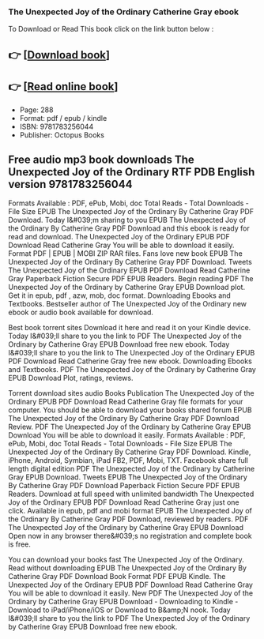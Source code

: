 ### The Unexpected Joy of the Ordinary Catherine Gray ebook

To Download or Read This book click on the link button below :

## 👉  [**[Download book](http://get-pdfs.com/download.php?group=book&from=github.com&id=702977&lnk=1064 "Download book")**]

## 👉  [**[Read online book](http://get-pdfs.com/download.php?group=book&from=github.com&id=702977&lnk=1064 "Read online book")**]


* Page: 288
* Format: pdf / epub / kindle
* ISBN: 9781783256044
* Publisher: Octopus Books



## Free audio mp3 book downloads The Unexpected Joy of the Ordinary RTF PDB English version 9781783256044


Formats Available : PDF, ePub, Mobi, doc Total Reads - Total Downloads - File Size EPUB The Unexpected Joy of the Ordinary By Catherine Gray PDF Download. Today I&amp;#039;m sharing to you EPUB The Unexpected Joy of the Ordinary By Catherine Gray PDF Download and this ebook is ready for read and download. The Unexpected Joy of the Ordinary EPUB PDF Download Read Catherine Gray You will be able to download it easily. Format PDF | EPUB | MOBI ZIP RAR files. Fans love new book EPUB The Unexpected Joy of the Ordinary By Catherine Gray PDF Download. Tweets The Unexpected Joy of the Ordinary EPUB PDF Download Read Catherine Gray Paperback Fiction Secure PDF EPUB Readers. Begin reading PDF The Unexpected Joy of the Ordinary by Catherine Gray EPUB Download plot. Get it in epub, pdf , azw, mob, doc format. Downloading Ebooks and Textbooks. Bestseller author of The Unexpected Joy of the Ordinary new ebook or audio book available for download.

Best book torrent sites Download it here and read it on your Kindle device. Today I&amp;#039;ll share to you the link to PDF The Unexpected Joy of the Ordinary by Catherine Gray EPUB Download free new ebook. Today I&amp;#039;ll share to you the link to The Unexpected Joy of the Ordinary EPUB PDF Download Read Catherine Gray free new ebook. Downloading Ebooks and Textbooks. PDF The Unexpected Joy of the Ordinary by Catherine Gray EPUB Download Plot, ratings, reviews.

Torrent download sites audio Books Publication The Unexpected Joy of the Ordinary EPUB PDF Download Read Catherine Gray file formats for your computer. You should be able to download your books shared forum EPUB The Unexpected Joy of the Ordinary By Catherine Gray PDF Download Review. PDF The Unexpected Joy of the Ordinary by Catherine Gray EPUB Download You will be able to download it easily. Formats Available : PDF, ePub, Mobi, doc Total Reads - Total Downloads - File Size EPUB The Unexpected Joy of the Ordinary By Catherine Gray PDF Download. Kindle, iPhone, Android, Symbian, iPad FB2, PDF, Mobi, TXT. Facebook share full length digital edition PDF The Unexpected Joy of the Ordinary by Catherine Gray EPUB Download. Tweets EPUB The Unexpected Joy of the Ordinary By Catherine Gray PDF Download Paperback Fiction Secure PDF EPUB Readers. Download at full speed with unlimited bandwidth The Unexpected Joy of the Ordinary EPUB PDF Download Read Catherine Gray just one click. Available in epub, pdf and mobi format EPUB The Unexpected Joy of the Ordinary By Catherine Gray PDF Download, reviewed by readers. PDF The Unexpected Joy of the Ordinary by Catherine Gray EPUB Download Open now in any browser there&amp;#039;s no registration and complete book is free.

You can download your books fast The Unexpected Joy of the Ordinary. Read without downloading EPUB The Unexpected Joy of the Ordinary By Catherine Gray PDF Download Book Format PDF EPUB Kindle. The Unexpected Joy of the Ordinary EPUB PDF Download Read Catherine Gray You will be able to download it easily. New PDF The Unexpected Joy of the Ordinary by Catherine Gray EPUB Download - Downloading to Kindle - Download to iPad/iPhone/iOS or Download to B&amp;amp;N nook. Today I&amp;#039;ll share to you the link to PDF The Unexpected Joy of the Ordinary by Catherine Gray EPUB Download free new ebook.





